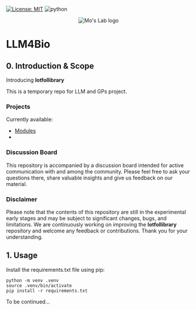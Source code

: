  [![License: MIT](https://img.shields.io/badge/License-MIT-yellow.svg)](https://opensource.org/licenses/MIT)
 ![python](https://img.shields.io/badge/Python-3.10-brightgreen)

<p align="center">
<img src=assets/  alt="Mo's Lab logo"/>
</p>

# LLM4Bio

## 0. Introduction & Scope

Introducing **lotfollibrary** 

[comment]: <> (&#40;**B**ERD's **E**ducational **A**rchive for **R**esearch on)

[comment]: <> (o**M**achine Learning&#41;:)

This is a temporary repo for LLM and GPs project.


### Projects

Currently available:

- [Modules](lotfollibrary/Modules/)
- 

### Discussion Board

This repository is accompanied by a discussion board intended for active communication with and among the community.
Please feel free to ask your questions there, share valuable insights and give us feedback on our material.

### Disclaimer

Please note that the contents of this repository are still in the experimental early
stages and may be subject to significant changes, bugs, and limitations.
We are continuously working on improving the **lotfollibrary** repository and welcome any
feedback or contributions. Thank you for your understanding.

## 1. Usage

Install the requirements.txt file using pip:

```shell
python -m venv .venv
source .venv/bin/activate
pip install -r requirements.txt
```

To be continued...